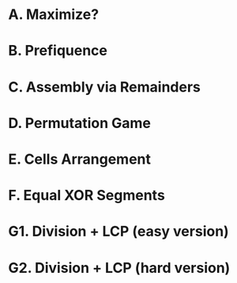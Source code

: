 # A. Maximize?
# B. Prefiquence
# C. Assembly via Remainders
# D. Permutation Game
# E. Cells Arrangement
# F. Equal XOR Segments
# G1. Division + LCP (easy version)
# G2. Division + LCP (hard version)